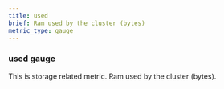 ```yaml
---
title: used
brief: Ram used by the cluster (bytes)
metric_type: gauge
---
```

### used gauge

This is storage related metric. Ram used by the cluster (bytes).
